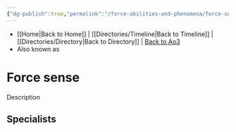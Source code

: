 ```yaml
---
{"dg-publish":true,"permalink":"/force-abilities-and-phenomena/force-sense/"}
---
```


- [[Home\|Back to Home]] | [[Directories/Timeline\|Back to Timeline]] | [[Directories/Directory\|Back to Directory]] | [Back to Ao3](https://archiveofourown.org/works/19334440/chapters/45992584)
- Also known as 

# Force sense
Description

**Specialists**
- 